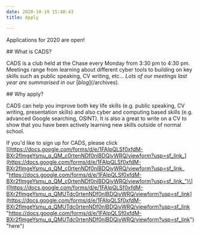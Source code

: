 ```yaml
---
date: 2020-10-19 15:40:43
title: Apply

---
```

<div class="alert alert-success" role="success">Applications for 2020 are open!</div>

\## What is CADS?

CADS is a club held at the Chase every Monday from 3:30 pm to 4:30 pm. Meetings range from learning about different cyber tools to building on key skills such as public speaking, CV writing, etc... _Lots of our meetings last year are summarised in our_ \[_blog_\](/archives)_._

\## Why apply?

CADS can help you improve both key life skills (e.g. public speaking, CV writing, presentation skills) and also cyber and computing based skills (e.g. advanced Google searching, OSINT). It is also a great to write on a CV to show that you have been actively learning new skills outside of normal school.

If you'd like to sign up for CADS, please click \[[https://docs.google.com/forms/d/e/1FAIpQLSf0xfdM-BXr2flmgeYsmu_q_QM_c0rtenNDf0nlBDQjyWRQ/viewform?usp=sf_link_](https://docs.google.com/forms/d/e/1FAIpQLSf0xfdM-BXr2flmgeYsmu_q_QM_c0rtenNDf0nlBDQjyWRQ/viewform?usp=sf_link_ "https://docs.google.com/forms/d/e/1FAIpQLSf0xfdM-BXr2flmgeYsmu_q_QM_c0rtenNDf0nlBDQjyWRQ/viewform?usp=sf_link_")\]([https://docs.google.com/forms/d/e/1FAIpQLSf0xfdM-BXr2flmgeYsmu_q_QMUTdc0rtenNDf0nlBDQjyWRQ/viewform?usp=sf_link](https://docs.google.com/forms/d/e/1FAIpQLSf0xfdM-BXr2flmgeYsmu_q_QMUTdc0rtenNDf0nlBDQjyWRQ/viewform?usp=sf_link "https://docs.google.com/forms/d/e/1FAIpQLSf0xfdM-BXr2flmgeYsmu_q_QMUTdc0rtenNDf0nlBDQjyWRQ/viewform?usp=sf_link") "here")